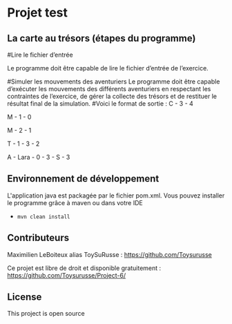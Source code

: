 # Projet test

## La carte au trésors (étapes du programme)
#Lire le fichier d’entrée

Le programme doit être capable de lire le fichier d’entrée de l’exercice.

#Simuler les mouvements des aventuriers
Le programme doit être capable d’exécuter les mouvements des différents aventuriers en respectant
les contraintes de l’exercice, de gérer la collecte des trésors et de restituer le résultat final de la
simulation.
#Voici le format de sortie :
C - 3 - 4

M - 1 - 0

M - 2 - 1

T - 1 - 3 - 2

A - Lara - 0 - 3 - S - 3

## Environnement de développement

L'application java est packagée par le fichier pom.xml. Vous pouvez installer le programme grâce à maven ou dans votre IDE
*   `mvn clean install`


## Contributeurs
 
Maximilien LeBoiteux alias ToySuRusse : https://github.com/Toysurusse
 
Ce projet est libre de droit et disponible gratuitement : https://github.com/Toysurusse/Project-6/
 
## License
 
 This project is open source
 
